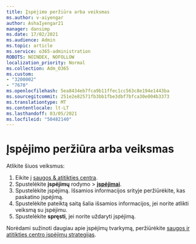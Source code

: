 ```yaml
---
title: Įspėjimo peržiūra arba veiksmas
ms.author: v-aiyengar
author: AshaIyengar21
manager: dansimp
ms.date: 17/02/2021
ms.audience: Admin
ms.topic: article
ms.service: o365-administration
ROBOTS: NOINDEX, NOFOLLOW
localization_priority: Normal
ms.collection: Adm_O365
ms.custom:
- "3200002"
- "7670"
ms.openlocfilehash: 5ea8434eb7fca9b11ffec1cc563c8e194e1443ba
ms.sourcegitcommit: 251e2e82571fb3bb1fbe3dbf7bfca30e004b3373
ms.translationtype: MT
ms.contentlocale: lt-LT
ms.lasthandoff: 03/05/2021
ms.locfileid: "50482140"
---
```

# <a name="review-or-act-on-an-alert"></a>Įspėjimo peržiūra arba veiksmas

Atlikite šiuos veiksmus:

1. Eikite į [saugos & atitikties centrą](https://go.microsoft.com/fwlink/p/?linkid=2077143).
1. Spustelėkite **įspėjimų** rodymo  >  **[įspėjimai](https://go.microsoft.com/fwlink/?linkid=2103301)**.
1. Spustelėkite įspėjimą. Išsamios informacijos srityje peržiūrėkite, kas paskatino įspėjimą.
1. Spustelėkite pateiktą saitą šalia išsamios informacijos, jei norite atlikti veiksmą su įspėjimu.
1. Spustelėkite **spręsti**, jei norite uždaryti įspėjimą.

Norėdami sužinoti daugiau apie įspėjimų tvarkymą, peržiūrėkite [saugos ir atitikties centro įspėjimų strategijas](https://go.microsoft.com/fwlink/?linkid=2103211).

